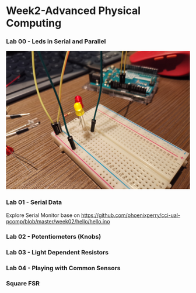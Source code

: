 # Week2-Advanced Physical Computing

### Lab 00 - Leds in Serial and Parallel

![LEDs in Serial](https://github.com/muziFiona/Uni-Response/blob/master/Advanced-Physical-Computing/Week_2/media/IMG_20191013_222906.jpg)

### Lab 01 - Serial Data
Explore Serial Monitor base on https://github.com/phoenixperry/cci-ual-pcomp/blob/master/week02/hello/hello.ino



### Lab 02 - Potentiometers (Knobs)

### Lab 03 - Light Dependent Resistors

### Lab 04 - Playing with Common Sensors
### Square FSR
